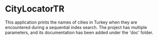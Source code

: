 # CityLocatorTR
This application prints the names of cities in Turkey when they are encountered during a sequential index search. The project has multiple parameters, and its documentation has been added under the 'doc' folder.
